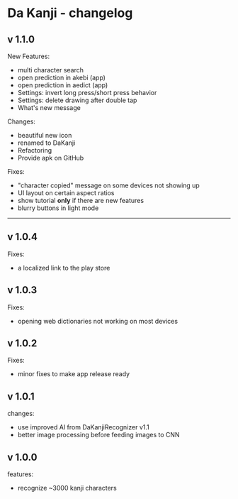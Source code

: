 
# Da Kanji - changelog


## v 1.1.0
New Features:
- multi character search
- open prediction in akebi (app)
- open prediction in aedict (app)
- Settings: invert long press/short press behavior
- Settings: delete drawing after double tap
- What's new message

Changes:
- beautiful new icon
- renamed to DaKanji
- Refactoring
- Provide apk on GitHub

Fixes:
- "character copied" message on some devices not showing up 
- UI layout on certain aspect ratios
- show tutorial **only** if there are new features
- blurry buttons in light mode

-------------------------------------------------------------------------
## v 1.0.4
Fixes:
- a localized link to the play store

## v 1.0.3
Fixes:
- opening web dictionaries not working on most devices

## v 1.0.2
Fixes:
- minor fixes to make app release ready

## v 1.0.1
changes:

- use improved AI from DaKanjiRecognizer v1.1
- better image processing before feeding images to CNN

## v 1.0.0

features:
- recognize ~3000 kanji characters